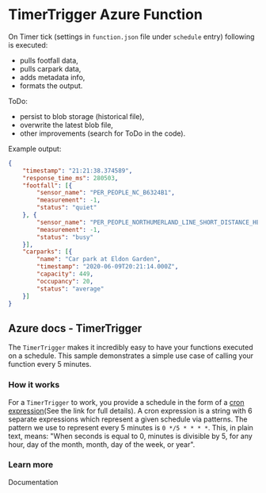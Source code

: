 # TimerTrigger Azure Function

On Timer tick (settings in `function.json` file under `schedule` entry) following is executed: 
* pulls footfall data, 
* pulls carpark data,
* adds metadata info,
* formats the output.

ToDo:
* persist to blob storage (historical file),
* overwrite the latest blob file,   
* other improvements (search for ToDo in the code).

Example output:

```json
{
    "timestamp": "21:21:38.374589",
    "response_time_ms": 280503,
    "footfall": [{
        "sensor_name": "PER_PEOPLE_NC_B6324B1",
        "measurement": -1,
        "status": "quiet"
    }, {
        "sensor_name": "PER_PEOPLE_NORTHUMERLAND_LINE_SHORT_DISTANCE_HEAD_6",
        "measurement": -1,
        "status": "busy"
    }],
    "carparks": [{
        "name": "Car park at Eldon Garden",
        "timestamp": "2020-06-09T20:21:14.000Z",
        "capacity": 449,
        "occupancy": 20,
        "status": "average"
    }]
}
```

## Azure docs - TimerTrigger

The `TimerTrigger` makes it incredibly easy to have your functions executed on a schedule. This sample demonstrates a simple use case of calling your function every 5 minutes.

### How it works

For a `TimerTrigger` to work, you provide a schedule in the form of a [cron expression](https://en.wikipedia.org/wiki/Cron#CRON_expression)(See the link for full details). A cron expression is a string with 6 separate expressions which represent a given schedule via patterns. The pattern we use to represent every 5 minutes is `0 */5 * * * *`. This, in plain text, means: "When seconds is equal to 0, minutes is divisible by 5, for any hour, day of the month, month, day of the week, or year".

### Learn more

<TODO> Documentation

